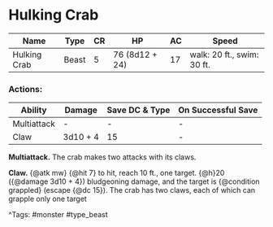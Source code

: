 # Hulking Crab

| Name | Type | CR | HP | AC | Speed |
|------|------|----|----|----|-------|
| Hulking Crab | Beast | 5 | 76 (8d12 + 24) | 17 | walk: 20 ft., swim: 30 ft. |

### Actions:

| Ability | Damage | Save DC & Type | On Successful Save |
|---------|--------|----------------|--------------------|
| Multiattack | - | - | - |
| Claw | 3d10 + 4 | 15 | - |


**Multiattack.** The crab makes two attacks with its claws.

**Claw.** {@atk mw} {@hit 7} to hit, reach 10 ft., one target. {@h}20 ({@damage 3d10 + 4}) bludgeoning damage, and the target is {@condition grappled} (escape {@dc 15}). The crab has two claws, each of which can grapple only one target

^Tags: #monster #type_beast